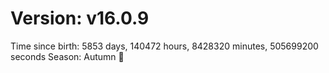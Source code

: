 # Version: v16.0.9
Time since birth: 5853 days, 140472 hours, 8428320 minutes, 505699200 seconds
Season: Autumn 🍁
